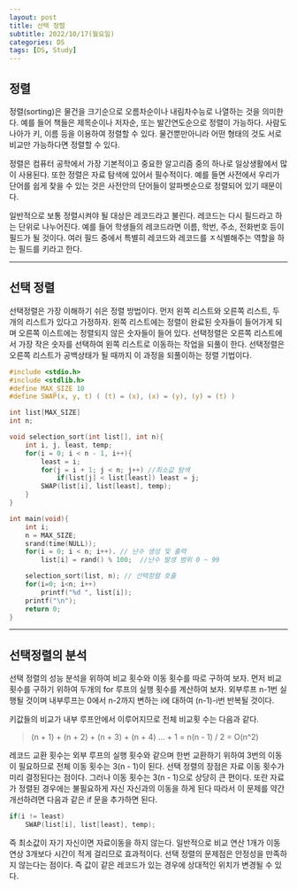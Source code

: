 ```yaml
---
layout: post
title: 선택 정렬
subtitle: 2022/10/17(월요일)
categories: DS
tags: [DS, Study]
---
```


## 정렬

정렬(sorting)은 물건을 크기순으로 오름차순이나 내림차수능로 나열하는 것을 의미한다.
예를 들어 책들은 제목순이나 저자순, 또는 발간연도순으로 정렬이 가능하다. 사람도 나아가 키, 이름 등을 이용하여 정렬할 수 있다. 물건뿐만아니라 어떤 형태의 것도 서로 비교만 가능하다면 정렬할 수 있다.

정렬은 컴퓨터 공학에서 가장 기본적이고 중요한 알고리즘 중의 하나로 일상생활에서 많이 사용된다.
또한 정렬은 자료 탐색에 있어서 필수적이다. 예를 들면 사전에서 우리가 단어를 쉽게 찾을 수 있는 것은 사전안의 단어들이 알파벳순으로 정렬되어 있기 때문이다.

일반적으로 보통 정렬시켜야 될 대상은 레코드라고 불린다. 레코드는 다시 필드라고 하는 단위로 나누어진다.
예를 들어 학생들의 레코드라면 이름, 학번, 주소, 전화번호 등이 필드가 될 것이다.
여러 필드 중에서 특별히 레코드와 레코드를 ㅈ식별해주는 역할을 하는 필드를 키라고 한다.

---

## 선택 정렬

선택정렬은 가장 이해하기 쉬은 정렬 방법이다. 먼저 왼쪽 리스트와 오른쪽 리스트, 두 개의 리스트가 있다고 가정하자. 왼쪽 리스트에는 정렬이 완료된 숫자들이 들어가게 되며 오른쪽 이스트에는 정렬되지 않은 숫자들이 들어 있다.
선택정렬은 오른쪽 리스트에서 가장 작은 숫자를 선택하여 왼쪽 리스트로 이동하는 작업을 되풀이 한다.
선택정렬은 오른쪽 리스트가 공백상태가 될 때까지 이 과정을 되풀이하는 정렬 기법이다.

```c
#include <stdio.h>
#include <stdlib.h>
#define MAX_SIZE 10
#define SWAP(x, y, t) ( (t) = (x), (x) = (y), (y) = (t) )

int list[MAX_SIZE]
int n;

void selection_sort(int list[], int n){
	int i, j, least, temp;
	for(i = 0; i < n - 1, i++){
		least = i;
		for(j = i + 1; j < n; j++) //최소값 탐색
			if(list[j] < list[least]) least = j;
		SWAP(list[i], list[least], temp);
	}
}

int main(void){
	int i;
	n = MAX_SIZE;
	srand(time(NULL));
	for(i = 0; i < n; i++). // 난수 생성 및 출력
		list[i] = rand() % 100;  //난수 발생 범위 0 ~ 99

	selection_sort(list, n); // 선택정렬 호출
	for(i=0; i<n; i++)
		printf("%d ", list[i]);
	printf("\n");
	return 0;
}

```

---

## 선택정렬의 분석

선택 정렬의 성능 분석을 위하여 비교 횟수와 이동 횟수를 따로 구하여 보자. 먼저 비교 횟수를 구하기 위하여 두개의 for 루프의 실행 횟수를 계산하여 보자. 외부루프 n-1번 실행될 것이며 내부루프는 0에서 n-2까지 변하는 i에 대하여 (n-1)-i번 반복될 것이다.

키값들의 비교가 내부 루프안에서 이루어지므로 전체 비교횟 수는 다음과 같다.

> (n + 1) + (n + 2) + (n + 3) + (n + 4) … + 1 = n(n - 1) / 2 = O(n^2)
> 

레코드 교환 횟수는 외부 루프의 실행 횟수와 같으며 한번 교환하기 위하여 3번의 이동이 필요하므로 전체 이동 횟수는 3(n - 1)이 된다.
 선택 정렬의 장점은 자료 이동 횟수가 미리 결정된다는 점이다. 그러나 이동 횟수는 3(n - 1)으로 상당히 큰 편이다. 또란 자료가 정렬된 경우에는 불필요하게 자신 자신과의 이동을 하게 된다 따라서 이 문제를 약간 개선하려면 다음과 같은 if 문을 추가하면 된다.

```c
if(i != least)
	SWAP(list[i], list[least], temp);
```

즉 최소값이 자기 자신이면 자료이동을 하지 않는다. 일반적으로 비교 연산 1개가 이동 연상 3개보다 시간이 적게 걸리므로 효과적이다. 선택 정렬의 문제점은 안정성을 만족하지 않는다는 점이다. 즉 값이 같은 레코드가 있는 경우에 상대적인 위치가 변경될 수 있다.